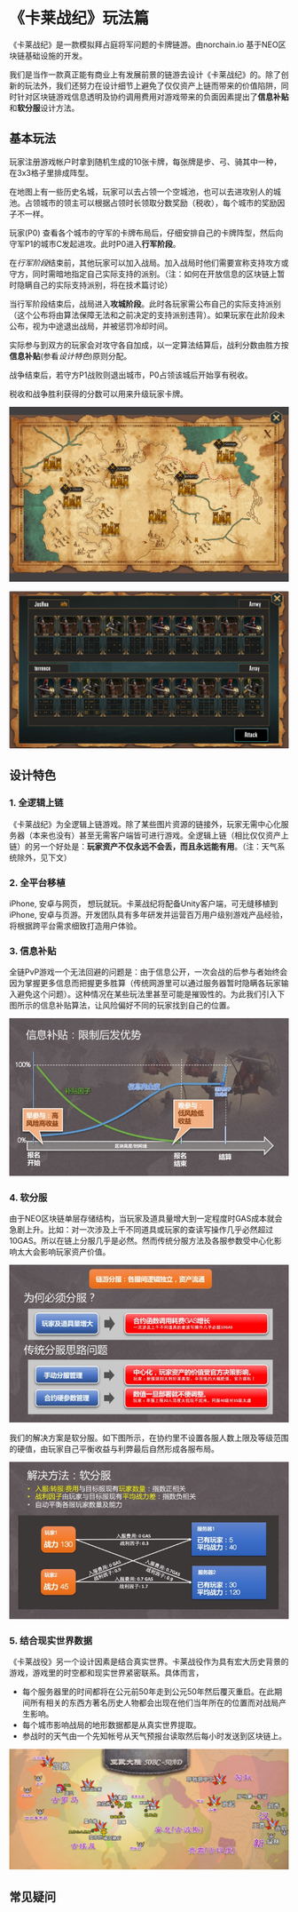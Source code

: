 # 《卡莱战纪》玩法篇

《卡莱战纪》是一款模拟拜占庭将军问题的卡牌链游。由norchain.io 基于NEO区块链基础设施的开发。

我们是当作一款真正能有商业上有发展前景的链游去设计《卡莱战纪》的。除了创新的玩法外，我们还努力在设计细节上避免了仅仅资产上链而带来的价值陷阱，同时针对区块链游戏信息透明及协约调用费用对游戏带来的负面因素提出了**信息补贴**和**软分服**设计方法。

## 基本玩法

玩家注册游戏帐户时拿到随机生成的10张卡牌，每张牌是步、弓、骑其中一种，在3x3格子里排成阵型。

在地图上有一些历史名城，玩家可以去占领一个空城池，也可以去进攻别人的城池。占领城市的领主可以根据占领时长领取分数奖励（税收），每个城市的奖励因子不一样。

玩家(P0) 查看各个城市的守军的卡牌布局后，仔细安排自己的卡牌阵型，然后向守军P1的城市C发起进攻。此时P0进入**行军阶段**。

在*行军阶段*结束前，其他玩家可以加入战局。加入战局时他们需要宣称支持攻方或守方，同时需暗地指定自己实际支持的派别。（注：如何在开放信息的区块链上暂时隐瞒自己的实际支持派别，将在技术篇讨论）

当行军阶段结束后，战局进入**攻城阶段**。此时各玩家需公布自己的实际支持派别（这个公布将由算法保障无法和之前决定的支持派别违背）。如果玩家在此阶段未公布，视为中途退出战局，并被惩罚冷却时间。

实际参与到双方的玩家会对攻守各自加成，以一定算法结算后，战利分数由胜方按**信息补贴**(参看*设计特色*)原则分配。

战争结束后，若守方P1战败则退出城市，P0占领该城后开始享有税收。

税收和战争胜利获得的分数可以用来升级玩家卡牌。



![map](pics/map.jpg)

![battle](pics/battle.jpg)



## 设计特色

### 1. 全逻辑上链

《卡莱战纪》为全逻辑上链游戏。除了某些图片资源的链接外，玩家无需中心化服务器（本来也没有）甚至无需客户端皆可进行游戏。全逻辑上链（相比仅仅资产上链）的另一个好处是：**玩家资产不仅永远不会丢，而且永远能有用**。（注：天气系统除外，见下文）

### 2. 全平台移植

iPhone, 安卓与网页， 想玩就玩。卡莱战纪将配备Unity客户端，可无缝移植到iPhone, 安卓与页游。开发团队具有多年研发并运营百万用户级别游戏产品经验，将根据跨平台需求细致打造用户体验。

### 3. 信息补贴

全链PvP游戏一个无法回避的问题是：由于信息公开，一次会战的后参与者始终会因为掌握更多信息而把握更多胜算（传统网游里可以通过服务器暂时隐瞒各玩家输入避免这个问题）。这种情况在某些玩法里甚至可能是摧毁性的。为此我们引入下图所示的信息补贴算法，让风险偏好不同的玩家找到自己的位置。

![InfoCompensation](pics/InfoCompensation.jpg) 



### 4. 软分服

由于NEO区块链单层存储结构，当玩家及道具量增大到一定程度时GAS成本就会急剧上升。比如：对一次涉及上千不同道具或玩家的查读写操作几乎必然超过10GAS。所以在链上分服几乎是必然。然而传统分服方法及各服参数受中心化影响太大会影响玩家资产价值。

![ProbServers](pics/ProbServers.jpg)

我们的解决方案是软分服。如下图所示，在协约里不设置各服人数上限及等级范围的硬值，由玩家自己平衡收益与利弊最后自然形成各服布局。

![SoftServers](pics/SoftServers.jpg)



### 5. 结合现实世界数据

《卡莱战役》另一个设计因素是结合真实世界。卡莱战役作为具有宏大历史背景的游戏，游戏里的时空都和现实世界紧密联系。具体而言，

* 每个服务器里的时间都将在公元前50年走到公元50年然后覆灭重启。在此期间所有相关的东西方著名历史人物都会出现在他们当年所在的位置而对战局产生影响。
* 每个城市影响战局的地形数据都是从真实世界提取。
* 参战时的天气由一个先知帐号从天气预报台读取然后每小时发送到区块链上。



![mapFull](pics/mapFull.jpg)

## 常见疑问

